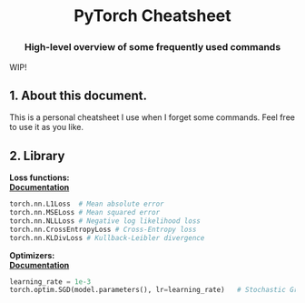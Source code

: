 # <p align="center">PyTorch Cheatsheet</p>
### <p align="center">High-level overview of some frequently used commands</p>

WIP!

## 1. About this document.
This is a personal cheatsheet I use when I forget some commands. Feel free to use it as you like.

## 2. Library


**Loss functions:**  
**[Documentation](https://pytorch.org/docs/stable/nn.html#loss-functions)**
```python
torch.nn.L1Loss  # Mean absolute error
torch.nn.MSELoss # Mean squared error
torch.nn.NLLLoss # Negative log likelihood loss
torch.nn.CrossEntropyLoss # Cross-Entropy loss
torch.nn.KLDivLoss # Kullback-Leibler divergence
```

**Optimizers:**  
**[Documentation](https://pytorch.org/docs/stable/optim.html)**
```python
learning_rate = 1e-3
torch.optim.SGD(model.parameters(), lr=learning_rate)   # Stochastic Gradient Descent
```
